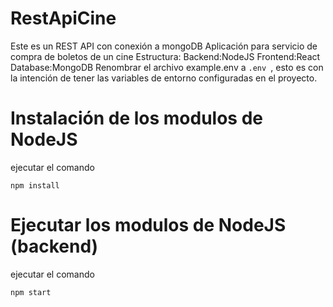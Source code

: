 # RestApiCine

Este es un REST API con conexión a mongoDB
Aplicación para servicio de compra de boletos de un cine
Estructura:
Backend:NodeJS
Frontend:React
Database:MongoDB
Renombrar el archivo example.env a ```.env ```, esto es con la intención de tener las variables de entorno
configuradas en el proyecto.

# Instalación de los modulos de NodeJS 
ejecutar el comando
```
npm install
```
# Ejecutar los modulos de NodeJS (backend)
ejecutar el comando
```
npm start
```
